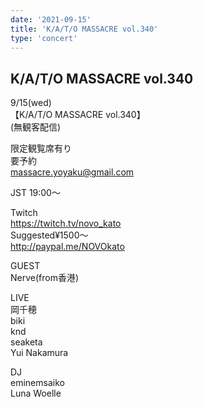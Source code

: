 ```yaml
---
date: '2021-09-15'
title: 'K/A/T/O MASSACRE vol.340'
type: 'concert'
---
```

## K/A/T/O MASSACRE vol.340
9/15(wed)  
【K/A/T/O MASSACRE vol.340】  
(無観客配信)  

限定観覧席有り   
要予約  
massacre.yoyaku@gmail.com  

JST 19:00～   

Twitch  
https://twitch.tv/novo_kato     
Suggested¥1500～  
http://paypal.me/NOVOkato  

GUEST  
Nerve(from香港)

LIVE  
岡千穂  
biki  
knd  
seaketa  
Yui Nakamura

DJ  
eminemsaiko  
Luna Woelle  